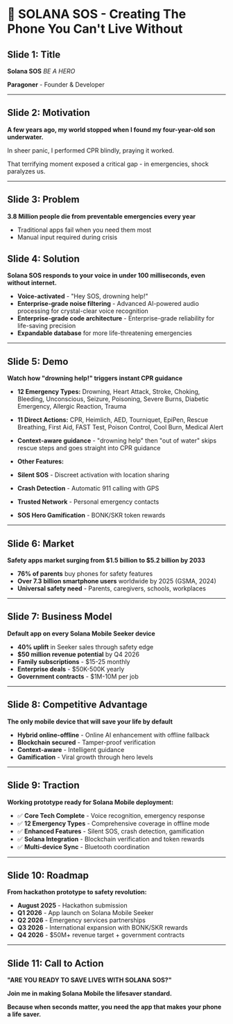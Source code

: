 # 🚨 SOLANA SOS - Creating The Phone You Can't Live Without

## Slide 1: Title
**Solana SOS**
*BE A HERO*

**Paragoner** - Founder & Developer

---

## Slide 2: Motivation
**A few years ago, my world stopped when I found my four-year-old son underwater.**

In sheer panic, I performed CPR blindly, praying it worked.

That terrifying moment exposed a critical gap - in emergencies, shock paralyzes us.

---

## Slide 3: Problem
**3.8 Million people die from preventable emergencies every year**

- Traditional apps fail when you need them most
- Manual input required during crisis
## Slide 4: Solution
**Solana SOS responds to your voice in under 100 milliseconds, even without internet.**

- **Voice-activated** - "Hey SOS, drowning help!"
- **Enterprise-grade noise filtering** - Advanced AI-powered audio processing for crystal-clear voice recognition
- **Enterprise-grade code architecture** - Enterprise-grade reliability for life-saving precision
- **Expandable database** for more life-threatening emergencies
---

## Slide 5: Demo
**Watch how "drowning help!" triggers instant CPR guidance**

- **12 Emergency Types:** Drowning, Heart Attack, Stroke, Choking, Bleeding, Unconscious, Seizure, Poisoning, Severe Burns, Diabetic Emergency, Allergic Reaction, Trauma
- **11 Direct Actions:** CPR, Heimlich, AED, Tourniquet, EpiPen, Rescue Breathing, First Aid, FAST Test, Poison Control, Cool Burn, Medical Alert
- **Context-aware guidance** - "drowning help" then "out of water" skips rescue steps and goes straight into CPR guidance

- **Other Features:**
- **Silent SOS** - Discreet activation with location sharing
- **Crash Detection** - Automatic 911 calling with GPS
- **Trusted Network** - Personal emergency contacts
- **SOS Hero Gamification** - BONK/SKR token rewards

---

## Slide 6: Market
**Safety apps market surging from $1.5 billion to $5.2 billion by 2033**

- **76% of parents** buy phones for safety features
- **Over 7.3 billion smartphone users** worldwide by 2025 (GSMA, 2024)
- **Universal safety need** - Parents, caregivers, schools, workplaces

---

## Slide 7: Business Model
**Default app on every Solana Mobile Seeker device**

- **40% uplift** in Seeker sales through safety edge
- **$50 million revenue potential** by Q4 2026
- **Family subscriptions** - $15-25 monthly
- **Enterprise deals** - $50K-500K yearly
- **Government contracts** - $1M-10M per job

---

## Slide 8: Competitive Advantage
**The only mobile device that will save your life by default**

- **Hybrid online-offline** - Online AI enhancement with offline fallback
- **Blockchain secured** - Tamper-proof verification
- **Context-aware** - Intelligent guidance
- **Gamification** - Viral growth through hero levels

---

## Slide 9: Traction
**Working prototype ready for Solana Mobile deployment:**
- ✅ **Core Tech Complete** - Voice recognition, emergency response
- ✅ **12 Emergency Types** - Comprehensive coverage in offline mode
- ✅ **Enhanced Features** - Silent SOS, crash detection, gamification
- ✅ **Solana Integration** - Blockchain verification and token rewards
- ✅ **Multi-device Sync** - Bluetooth coordination

---

## Slide 10: Roadmap
**From hackathon prototype to safety revolution:**

- **August 2025** - Hackathon submission
- **Q1 2026** - App launch on Solana Mobile Seeker
- **Q2 2026** - Emergency services partnerships
- **Q3 2026** - International expansion with BONK/SKR rewards
- **Q4 2026** - $50M+ revenue target + government contracts

---

## Slide 11: Call to Action
**"ARE YOU READY TO SAVE LIVES WITH SOLANA SOS?"**

**Join me in making Solana Mobile the lifesaver standard.**

**Because when seconds matter, you need the app that makes your phone a life saver.** 
